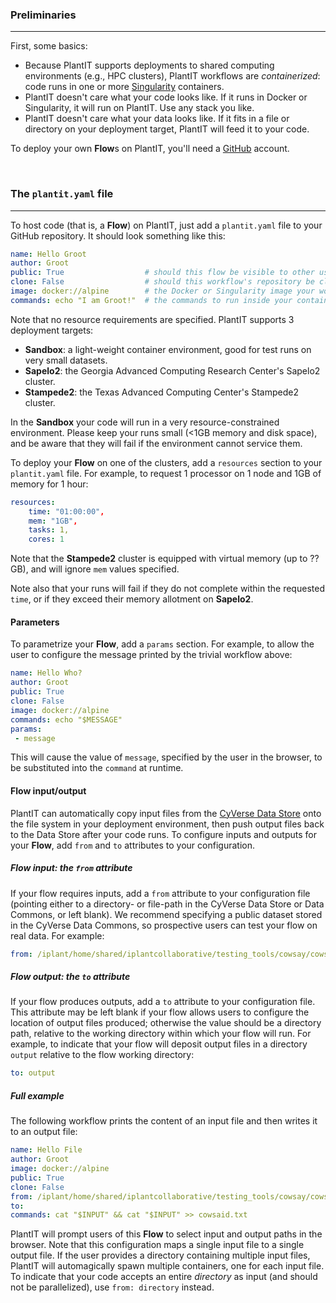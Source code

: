 ### Preliminaries

---

First, some basics:

- Because PlantIT supports deployments to shared computing environments (e.g., HPC clusters), PlantIT workflows are *containerized*: code runs in one or more [Singularity](https://sylabs.io/singularity/) containers.
- PlantIT doesn't care what your code looks like. If it runs in Docker or Singularity, it will run on PlantIT. Use any stack you like.
- PlantIT doesn't care what your data looks like. If it fits in a file or directory on your deployment target, PlantIT will feed it to your code.

To deploy your own <i class="fas fa-stream fa-1x fa-fw"></i> **Flow**s on PlantIT, you'll need a [GitHub](https://github.com/) account.

<br>

### The `plantit.yaml` file

---

To host code (that is, a <i class="fas fa-stream fa-1x fa-fw"></i> **Flow**) on PlantIT, just add a `plantit.yaml` file to your GitHub repository. It should look something like this:

```yaml
name: Hello Groot
author: Groot
public: True                  # should this flow be visible to other users of PlantIT?
clone: False                  # should this workflow's repository be cloned to the deployment target before running?
image: docker://alpine        # the Docker or Singularity image your workflow's container(s) will be built from
commands: echo "I am Groot!"  # the commands to run inside your container(s)
```

Note that no resource requirements are specified. PlantIT supports 3 deployment targets:
 
 - **Sandbox**: a light-weight container environment, good for test runs on very small datasets.
 - **Sapelo2**: the Georgia Advanced Computing Research Center's Sapelo2 cluster.
 - **Stampede2**: the Texas Advanced Computing Center's Stampede2 cluster.
 
In the **Sandbox** your code will run in a very resource-constrained environment. Please keep your runs small (<1GB memory and disk space), and be aware that they will fail if the environment cannot service them.

To deploy your <i class="fas fa-stream fa-1x fa-fw"></i> **Flow** on one of the clusters, add a `resources` section to your `plantit.yaml` file. For example, to request 1 processor on 1 node and 1GB of memory for 1 hour:

```yaml
resources:
    time: "01:00:00",
    mem: "1GB",
    tasks: 1,
    cores: 1
```

Note that the **Stampede2** cluster is equipped with virtual memory (up to ?? GB), and will ignore `mem` values specified.

Note also that your runs will fail if they do not complete within the requested `time`, or if they exceed their memory allotment on **Sapelo2**.

#### Parameters

To parametrize your <i class="fas fa-stream fa-1x fa-fw"></i> **Flow**, add a `params` section. For example, to allow the user to configure the message printed by the trivial workflow above:

```yaml
name: Hello Who?
author: Groot
public: True
clone: False
image: docker://alpine
commands: echo "$MESSAGE"
params:
 - message
```

This will cause the value of `message`, specified by the user in the browser, to be substituted into the `command` at runtime.

#### Flow input/output

PlantIT can automatically copy input files from the [CyVerse Data Store](https://www.cyverse.org/data-store) onto the file system in your deployment environment, then push output files back to the Data Store after your code runs. To configure inputs and outputs for your <i class="fas fa-stream fa-1x fa-fw"></i> **Flow**, add `from` and `to` attributes to your configuration.

##### Flow input: the `from` attribute

If your flow requires inputs, add a `from` attribute to your configuration file (pointing either to a directory- or file-path in the CyVerse Data Store or Data Commons, or left blank). We recommend specifying a public dataset stored in the CyVerse Data Commons, so prospective users can test your flow on real data. For example:

```yaml
from: /iplant/home/shared/iplantcollaborative/testing_tools/cowsay/cowsay.txt
```

##### Flow output: the `to` attribute

If your flow produces outputs, add a `to` attribute to your configuration file. This attribute may be left blank if your flow allows users to configure the location of output files produced; otherwise the value should be a directory path, relative to the working directory within which your flow will run. For example, to indicate that your flow will deposit output files in a directory `output` relative to the flow working directory:

```yaml
to: output
```

##### Full example

The following workflow prints the content of an input file and then writes it to an output file:

```yaml
name: Hello File
author: Groot
image: docker://alpine
public: True
clone: False
from: /iplant/home/shared/iplantcollaborative/testing_tools/cowsay/cowsay.txt
to:
commands: cat "$INPUT" && cat "$INPUT" >> cowsaid.txt
```

PlantIT will prompt users of this <i class="fas fa-stream fa-1x fa-fw"></i> **Flow** to select input and output paths in the browser. Note that this configuration maps a single input file to a single output file. If the user provides a directory containing multiple input files, PlantIT will automagically spawn multiple containers, one for each input file. To indicate that your code accepts an entire *directory* as input (and should not be parallelized), use `from: directory` instead.
